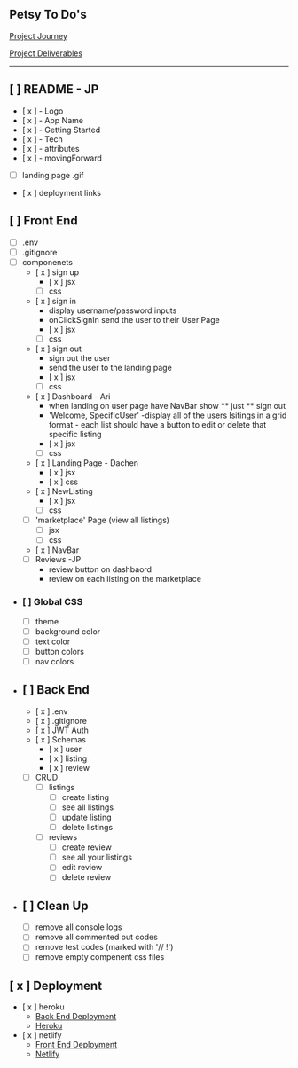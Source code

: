 Petsy To Do's
---
[Project Journey](https://pages.git.generalassemb.ly/modular-curriculum-all-courses/mern-stack-crud-app-group-project/project-journey/)

[Project Deliverables](https://pages.git.generalassemb.ly/modular-curriculum-all-courses/mern-stack-crud-app-group-project/project-deliverables/)

---

## [ ] README - JP
- [ x ] - Logo
- [ x ] - App Name
- [ x ] - Getting Started
- [ x ] - Tech
- [ x ] - attributes
- [ x ] - movingForward
- [   ] landing page .gif
- [ x ] deployment links

## [ ] Front End
- [ ] .env
- [ ] .gitignore
- [ ] componenets
    - [ x ] sign up
        - [ x ] jsx
        - [ ] css
    - [ x ] sign in
        - display username/password inputs
        - onClickSignIn send the user to their User Page
        - [ x ] jsx
        - [ ] css
    - [ x ] sign out
        - sign out the user
        - send the user to the landing page
        - [ x ] jsx
        - [ ] css
    - [ x ] Dashboard - Ari
        - when landing on user page have NavBar show ** just ** sign out
        - 'Welcome, SpecificUser'
        -display all of the users lsitings in a grid format - each list should have a button to edit or delete that specific listing
        - [ x ] jsx
        - [ ] css
    - [ x ] Landing Page - Dachen
        - [ x ] jsx
        - [ x ] css
    - [ x ] NewListing
        - [ x ] jsx
        - [ ] css
    - [ ] 'marketplace' Page (view all listings)
        - [ ] jsx
        - [ ] css
    - [ x ] NavBar
    - [ ] Reviews -JP
        - review button on dashbaord
        - review on each listing on the marketplace

- ### [ ] Global CSS
    - [ ] theme
    - [ ] background color
    - [ ] text color
    - [ ] button colors
    - [ ] nav colors

- ## [ ] Back End
    - [ x ] .env
    - [ x ] .gitignore
    - [ x ] JWT Auth
    - [ x ] Schemas 
        - [ x ] user 
        - [ x ] listing 
        - [ x ] review
    - [ ] CRUD
        - [ ] listings
            - [ ] create listing
            - [ ] see all listings
            - [ ] update listing
            - [ ] delete listings

        - [ ] reviews
            - [ ] create review
            - [ ] see all your listings
            - [ ] edit review
            - [ ] delete review

- ## [ ] Clean Up
    - [ ] remove all console logs
    - [ ] remove all commented out codes
    - [ ] remove test codes (marked with '// !')
    - [ ] remove empty compenent css files

## [ x ] Deployment
- [ x ] heroku
    - [Back End Deployment](https://pages.git.generalassemb.ly/modular-curriculum-all-courses/universal-resources/deployment/men-stack-deployment/)
    - [Heroku](https://petsy-04cce7e7e9f8.herokuapp.com/)
- [ x ] netlify
    - [Front End Deployment](https://pages.git.generalassemb.ly/modular-curriculum-all-courses/universal-resources/deployment/react-front-end-deployment/)
    - [Netlify](https://petsy-app.netlify.app)